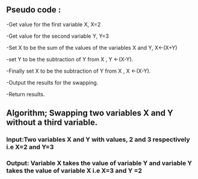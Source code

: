 ##  Pseudo code :
-Get value for the first variable X, X=2

-Get value for the second variable Y, Y=3 

-Set X to be the sum of the values of the variables X and Y, X←(X+Y)

-set Y to be the subtraction of Y from X , Y ←(X-Y).

-Finally set X to be the subtraction of Y from X , X ←(X-Y).

-Output the results for the swapping.

-Return results.


## Algorithm; Swapping two variables X and Y without a third variable.

### Input:Two variables X and Y with values, 2 and 3 respectively i.e X=2 and Y=3
 
### Output: Variable X takes the value of variable Y and variable Y takes the value of variable X i.e X=3 and Y =2
 
